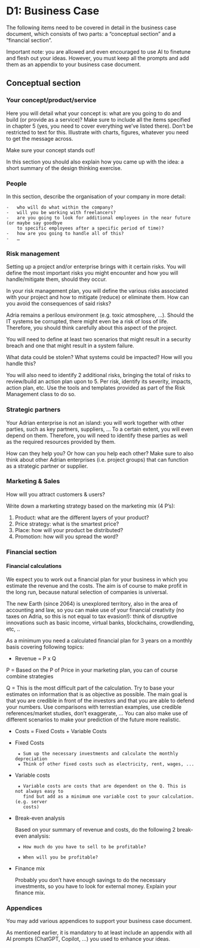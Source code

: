 # D1: Business Case
The following items need to be covered in detail in the business case document, which consists
of two parts: a “conceptual section” and a “financial section”.

Important note: you are allowed and even encouraged to use AI to finetune and flesh out
your ideas. However, you must keep all the prompts and add them as an appendix to
your business case document.


## Conceptual section

### Your concept/product/service
Here you will detail what your concept is: what are you going to do and build (or provide as a
service)? Make sure to include all the items specified in chapter 5 (yes, you need to cover
everything we’ve listed there). Don’t be restricted to text for this. Illustrate with charts, figures,
whatever you need to get the message across.

Make sure your concept stands out!

In this section you should also explain how you came up with the idea: a short summary of the
design thinking exercise.


### People
In this section, describe the organisation of your company in more detail:

    -   who will do what within the company?
    -   will you be working with freelancers?
    -   are you going to look for additional employees in the near future (or maybe say goodbye
        to specific employees after a specific period of time)?
    -   how are you going to handle all of this?
    -   …


### Risk management
Setting up a project and/or enterprise brings with it certain risks. You will define the most
important risks you might encounter and how you will handle/mitigate them, should they occur.





In your risk management plan, you will define the various risks associated with your project and
how to mitigate (reduce) or eliminate them. How can you avoid the consequences of said risks?

Adria remains a perilous environment (e.g. toxic atmosphere, …). Should the IT systems be
corrupted, there might even be a risk of loss of life. Therefore, you should think carefully about
this aspect of the project.

You will need to define at least two scenarios that might result in a security breach and one that
might result in a system failure.

What data could be stolen? What systems could be impacted? How will you handle this?

You will also need to identify 2 additional risks, bringing the total of risks to review/build an
action plan upon to 5. Per risk, identify its severity, impacts, action plan, etc. Use the tools and
templates provided as part of the Risk Management class to do so.


### Strategic partners
Your Adrian enterprise is not an island: you will work together with other parties, such as key
partners, suppliers, … To a certain extent, you will even depend on them. Therefore, you will
need to identify these parties as well as the required resources provided by them.

How can they help you? Or how can you help each other? Make sure to also think about other
Adrian enterprises (i.e. project groups) that can function as a strategic partner or supplier.


### Marketing & Sales
How will you attract customers & users?

Write down a marketing strategy based on the marketing mix (4 P’s):

   1.   Product: what are the different layers of your product?
   2.   Price strategy: what is the smartest price?
   3.   Place: how will your product be distributed?
   4.   Promotion: how will you spread the word?



### Financial section

#### Financial calculations
We expect you to work out a financial plan for your business in which you estimate the revenue
and the costs. The aim is of course to make profit in the long run, because natural selection of
companies is universal.





The new Earth (since 2064) is unexplored territory, also in the area of accounting and law, so
you can make use of your financial creativity (no taxes on Adria, so this is not equal to tax
evasion!): think of disruptive innovations such as basic income, virtual banks, blockchains,
crowdlending, etc, ..

As a minimum you need a calculated financial plan for 3 years on a monthly basis covering
following topics:

   -   Revenue = P x Q

P = Based on the P of Price in your marketing plan, you can of course combine strategies

Q = This is the most difficult part of the calculation. Try to base your estimates on information
that is as objective as possible. The main goal is that you are credible in front of the investors
and that you are able to defend your numbers. Use comparisons with terrestian examples, use
credible references/market studies, don’t exaggerate, …
You can also make use of different scenarios to make your prediction of the future more
realistic.

   -   Costs = Fixed Costs + Variable Costs

   -   Fixed Costs

            ★ Sum up the necessary investments and calculate the monthly depreciation
            ★ Think of other fixed costs such as electricity, rent, wages, ...

   -   Variable costs

            ★ Variable costs are costs that are dependent on the Q. This is not always easy to
              find but add as a minimum one variable cost to your calculation. (e.g. server
              costs)

   -   Break-even analysis

       Based on your summary of revenue and costs, do the following 2 break-even analysis:

            ★ How much do you have to sell to be profitable?

            ★ When will you be profitable?

   -   Finance mix

       Probably you don’t have enough savings to do the necessary investments, so you have
       to look for external money. Explain your finance mix.








### Appendices
You may add various appendices to support your business case document.

As mentioned earlier, it is mandatory to at least include an appendix with all AI prompts
(ChatGPT, Copilot, …) you used to enhance your ideas.


